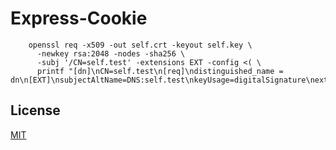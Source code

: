 # Express-Cookie

```
    openssl req -x509 -out self.crt -keyout self.key \
      -newkey rsa:2048 -nodes -sha256 \
      -subj '/CN=self.test' -extensions EXT -config <( \
      printf "[dn]\nCN=self.test\n[req]\ndistinguished_name = dn\n[EXT]\nsubjectAltName=DNS:self.test\nkeyUsage=digitalSignature\nextendedKeyUsage=serverAuth")
```

## License

[MIT](https://github.com/jjasonclark/sqrl-min-auth/blob/master/packages/express-cookie/LICENSE)
